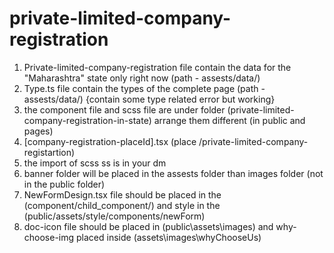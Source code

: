 # private-limited-company-registration

1. Private-limited-company-registration file contain the data for the "Maharashtra" state only right now (path - assests/data/)
2. Type.ts file contain the types of the complete page (path - assests/data/) {contain some type related error but working}
3. the component file and scss file are under folder (private-limited-company-registration-in-state) arrange them different (in public and pages)
4. [company-registration-placeId].tsx (place /private-limited-company-registartion)
5. the import of scss ss is in your dm
6. banner folder will be placed in the assests folder than images folder (not in the public folder)
7. NewFormDesign.tsx file should be placed in the (component/child_component/) and style in the (public/assets/style/components/newForm)
8. doc-icon file should be placed in (public\assets\images\) and why-choose-img placed inside (assets\images\whyChooseUs\)
